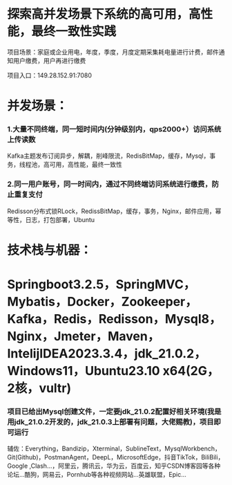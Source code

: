 <h1>探索高并发场景下系统的高可用，高性能，最终一致性实践</h1>
<p>项目场景：家庭或企业用电，年度，季度，月度定期采集耗电量进行计费，邮件通知用户缴费，用户再进行缴费</p>
<p>项目入口：149.28.152.91:7080</p>
  
<h1>并发场景：</h1>
<h3>1.大量不同终端，同一短时间内(分钟级别内，qps2000+）访问系统上传读数</h3>
<p>Kafka主题发布订阅异步，解耦，削峰限流，RedisBitMap，缓存，Mysql，事务，线程池，高可用，高性能，最终一致性</p>
<h3>2.同一用户账号，同一时间内，通过不同终端访问系统进行缴费，防止重复支付</h3>
<p>Redisson分布式锁RLock，RedissBitMap，缓存，事务，Nginx，邮件应用，幂等性，日志，打包部署，Ubuntu</p>

<h1>技术栈与机器：</h1>
<h1>Springboot3.2.5，SpringMVC，Mybatis，Docker，Zookeeper，Kafka，Redis，Redisson，Mysql8，Nginx，Jmeter，Maven，IntelijIDEA2023.3.4，jdk_21.0.2，Windows11，Ubuntu23.10 x64(2G，2核，vultr)</h1>
<h3>项目已给出Mysql创建文件，一定要jdk_21.0.2配置好相关环境(我是用jdk_21.0.2开发的，jdk_21.0.3上部署有问题，大佬赐教)，项目即可运行</h3>

<p>辅佐：Everything，Bandizip，Xterminal，SublineText，MysqlWorkbench，Git(Github)，PostmanAgent，DeepL，MicrosoftEdge，抖音TikTok，BiliBili，Google ,Clash...，阿里云，腾讯云，华为云，百度云，知乎CSDN博客园等各种论坛...酷狗，网易云，Pornhub等各种视频网站...英雄联盟，Epic...</p>
